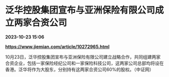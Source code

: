 # 泛华控股集团宣布与亚洲保险有限公司成立两家合资公司

**2023-10-23 15:06**

**https://www.jiemian.com/article/10272965.html**

10月23日，泛华控股集团宣布与亚洲保险有限公司建立战略合作，共同组建两家合资企业，包括一家保险经纪公司和一家保险科技公司，这两家公司总部均将设在香港。泛华将作为大股东，分别持有这两家合资公司60%的股权。（中证网）